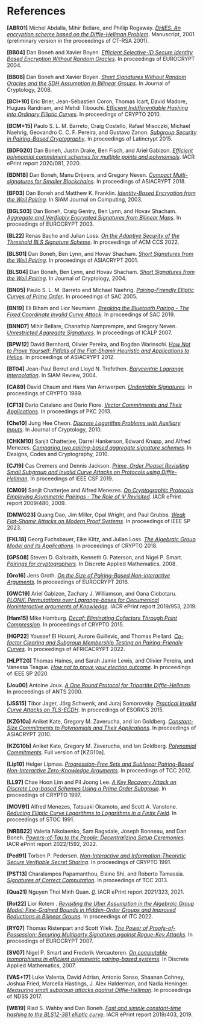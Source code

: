 # References

<a id="ABR01">**[ABR01]**</a> Michel Abdalla, Mihir Bellare, and Phillip Rogaway. [*DHIES: An encryption scheme based on the Diffie-Hellman Problem*](https://web.cs.ucdavis.edu/~rogaway/papers/dhies.pdf). Manuscript, 2001 (preliminary version in the proceedings of CT-RSA 2001).

<a id="BB04">**[BB04]**</a> Dan Boneh and Xavier Boyen. [*Efficient Selective-ID Secure Identity Based Encryption Without Random Oracles*](https://eprint.iacr.org/2004/172.pdf). In proceedings of EUROCRYPT 2004.

<a id="BB08">**[BB08]**</a> Dan Boneh and Xavier Boyen. [*Short Signatures Without Random Oracles and the SDH Assumption in Bilinear Groups*](https://crypto.stanford.edu/~dabo/pubs/papers/bbsigs.pdf). In Journal of Cryptology, 2008.

<a id="BCI+10">**[BCI+10]**</a> Eric Brier, Jean-Sébastien Coron, Thomas Icart, David Madore, Hugues Randriam, and Mehdi Tibouchi. [*Efficient Indifferentiable Hashing into Ordinary Elliptic Curves*](https://eprint.iacr.org/2009/340.pdf). In proceedings of CRYPTO 2010.

<a id="BCM+15">**[BCM+15]**</a> Paulo S. L. M. Barreto, Craig Costello, Rafael Misoczki, Michael Naehrig, Geovandro C. C. F. Pereira, and Gustavo Zanon. [*Subgroup Security in Pairing-Based Cryptography*](https://eprint.iacr.org/2015/247.pdf). In proceedings of Latincrypt 2015.

<a id="BDFG20">**[BDFG20]**</a> Dan Boneh, Justin Drake, Ben Fisch, and Ariel Gabizon. [*Efficient polynomial commitment schemes for multiple points and polynomials*](https://eprint.iacr.org/2020/081.pdf). IACR ePrint report 2020/081, 2020.

<a id="BDN18">**[BDN18]**</a> Dan Boneh, Manu Drijvers, and Gregory Neven. [*Compact Multi-signatures for Smaller Blockchains*](https://eprint.iacr.org/2018/483.pdf). In proceedings of ASIACRYPT 2018.

<a id="BF03">**[BF03]**</a> Dan Boneh and Matthew K. Franklin. [*Identity-Based Encryption from the Weil Pairing*](https://crypto.stanford.edu/~dabo/papers/bfibe.pdf). In SIAM Journal on Computing, 2003.

<a id="BGLS03">**[BGLS03]**</a> Dan Boneh, Craig Gentry, Ben Lynn, and Hovav Shacham. [*Aggregate and Verifiably Encrypted Signatures from Bilinear Maps*](https://crypto.stanford.edu/~dabo/pubs/papers/aggreg.pdf). In proceedings of EUROCRYPT 2003.

<a id="BL22">**[BL22]**</a> Renas Bacho and Julian Loss. [*On the Adaptive Security of the Threshold BLS Signature Scheme*](https://eprint.iacr.org/2022/534.pdf). In proceedings of ACM CCS 2022.

<a id="BLS01">**[BLS01]**</a> Dan Boneh, Ben Lynn, and Hovav Shacham. [*Short Signatures from the Weil Pairing*](https://www.iacr.org/archive/asiacrypt2001/22480516.pdf). In proceedings of ASIACRYPT 2001.

<a id="BLS04">**[BLS04]**</a> Dan Boneh, Ben Lynn, and Hovav Shacham. [*Short Signatures from the Weil Pairing*](https://hovav.net/ucsd/dist/sigs.pdf). In Journal of Cryptology, 2004.

<a id="BN05">**[BN05]**</a> Paulo S. L. M. Barreto and Michael Naehrig. [*Pairing-Friendly Elliptic Curves of Prime Order*](https://eprint.iacr.org/2005/133.pdf). In proceedings of SAC 2005.

<a id="BN19">**[BN19]**</a> Eli Biham and Lior Neumann. [*Breaking the Bluetooth Pairing - The Fixed Coordinate Invalid Curve Attack*](https://eprint.iacr.org/2019/1043.pdf). In proceedings of SAC 2019.

<a id="BNN07">**[BNN07]**</a> Mihir Bellare, Chanathip Namprempre, and Gregory Neven. [*Unrestricted Aggregate Signatures*](https://eprint.iacr.org/2006/285.pdf). In proceedings of ICALP 2007.

<a id="BPW12">**[BPW12]**</a> David Bernhard, Olivier Pereira, and Bogdan Warinschi. [*How Not to Prove Yourself: Pitfalls of the Fiat-Shamir Heuristic and Applications to Helios*](https://eprint.iacr.org/2016/771.pdf). In proceedings of ASIACRYPT 2012.

<a id="BT04">**[BT04]**</a> Jean-Paul Berrut and Lloyd N. Trefethen. [*Barycentric Lagrange Interpolation*](https://people.maths.ox.ac.uk/trefethen/barycentric.pdf). In SIAM Review, 2004.

<a id="CA89">**[CA89]**</a> David Chaum and Hans Van Antwerpen. [*Undeniable Signatures*](https://chaum.com/wp-content/uploads/2022/01/Chaum-Antwerpen-1990-Chapter-Undeniable-Signatures.pdf). In proceedings of CRYPTO 1989.

<a id="CF13">**[CF13]**</a> Dario Catalano and Dario Fiore. [*Vector Commitments and Their Applications*](https://eprint.iacr.org/2011/495.pdf). In proceedings of PKC 2013.

<a id="Che10">**[Che10]**</a> Jung Hee Cheon. [*Discrete Logarithm Problems with Auxiliary Inputs*](https://link.springer.com/content/pdf/10.1007/s00145-009-9047-0.pdf). In Journal of Cryptology, 2010.

<a id="CHKM10">**[CHKM10]**</a> Sanjit Chatterjee, Darrel Hankerson, Edward Knapp, and Alfred Menezes. [*Comparing two pairing-based aggregate signature schemes*](https://eprint.iacr.org/2009/060.pdf). In Designs, Codes and Cryptography, 2010.

<a id="CJ19">**[CJ19]**</a> Cas Cremers and Dennis Jackson. [*Prime, Order Please! Revisiting Small Subgroup and Invalid Curve Attacks on Protocols using Diffie-Hellman*](https://eprint.iacr.org/2019/526.pdf). In proceedings of IEEE CSF 2019.

<a id="CM09">**[CM09]**</a> Sanjit Chatterjee and Alfred Menezes. [*On Cryptographic Protocols Employing Asymmetric Pairings - The Role of $\Psi$ Revisited*](https://eprint.iacr.org/2009/480.pdf). IACR ePrint report 2009/480, 2009.

<a id="DMWG23">**[DMWG23]**</a> Quang Dao, Jim Miller, Opal Wright, and Paul Grubbs. [*Weak Fiat-Shamir Attacks on Modern Proof Systems*](https://eprint.iacr.org/2023/691.pdf). In proceedings of IEEE SP 2023.

<a id="FKL18">**[FKL18]**</a> Georg Fuchsbauer, Eike Kiltz, and Julian Loss. [*The Algebraic Group Model and its Applications*](https://eprint.iacr.org/2017/620.pdf). In proceedings of CRYPTO 2018.

<a id="GPS08">**[GPS08]**</a> Steven D. Galbraith, Kenneth G. Paterson, and Nigel P. Smart. [*Pairings for cryptographers*](https://eprint.iacr.org/2006/165.pdf). In Discrete Applied Mathematics, 2008.

<a id="Gro16">**[Gro16]**</a> Jens Groth. [*On the Size of Pairing-Based Non-interactive Arguments*](https://eprint.iacr.org/2016/260.pdf). In proceedings of EUROCRYPT 2016.

<a id="GWC19">**[GWC19]**</a> Ariel Gabizon, Zachary J. Williamson, and Oana Ciobotaru. [*PLONK: Permutations over Lagrange-bases for Oecumenical Noninteractive arguments of Knowledge*](https://eprint.iacr.org/2019/953.pdf). IACR ePrint report 2019/953, 2019.

<a id="Ham15">**[Ham15]**</a> Mike Hamburg. [*Decaf: Eliminating Cofactors Through Point Compression*](https://eprint.iacr.org/2015/673.pdf). In proceedings of CRYPTO 2015.

<a id="HGP22">**[HGP22]**</a> Youssef El Housni, Aurore Guillevic, and Thomas Piellard. [*Co-factor Clearing and Subgroup Membership Testing on Pairing-Friendly Curves*](https://eprint.iacr.org/2022/352.pdf). In proceedings of AFRICACRYPT 2022.

<a id="HLPT20">**[HLPT20]**</a> Thomas Haines, and Sarah Jamie Lewis, and Olivier Pereira, and Vanessa Teague. [*How not to prove your election outcome*](https://ieeexplore.ieee.org/stamp/stamp.jsp?tp=&arnumber=9152765). In proceedings of IEEE SP 2020.

<a id="Jou00">**[Jou00]**</a> Antoine Joux. [*A One Round Protocol for Tripartite Diffie-Hellman*](https://cgi.di.uoa.gr/~aggelos/crypto/page4/assets/joux-tripartite.pdf). In proceedings of ANTS 2000.

<a id="JSS15">**[JSS15]**</a> Tibor Jager, Jörg Schwenk, and Juraj Somorovsky. [*Practical Invalid Curve Attacks on TLS-ECDH*](https://www.nds.rub.de/media/nds/veroeffentlichungen/2015/09/14/main-full.pdf). In proceedings of ESORICS 2015.

<a id="KZG10a">**[KZG10a]**</a> Aniket Kate, Gregory M. Zaverucha, and Ian Goldberg. [*Constant-Size Commitments to Polynomials and Their Applications*](https://www.iacr.org/archive/asiacrypt2010/6477178/6477178.pdf). In proceedings of ASIACRYPT 2010.

<a id="KZG10b">**[KZG10b]**</a> Aniket Kate, Gregory M. Zaverucha, and Ian Goldberg. [*Polynomial Commitments*](https://cacr.uwaterloo.ca/techreports/2010/cacr2010-10.pdf). Full version of [KZG10a].

<a id="Lip10">**[Lip10]**</a> Helger Lipmaa. [*Progression-Free Sets and Sublinear Pairing-Based Non-Interactive Zero-Knowledge Arguments*](https://eprint.iacr.org/2011/009.pdf). In proceedings of TCC 2012.

<a id="LL97">**[LL97]**</a> Chae Hoon Lim and Pil Joong Lee. [*A Key Recovery Attack on Discrete Log-based Schemes Using a Prime Order Subgroup*](https://link.springer.com/content/pdf/10.1007/BFb0052240.pdf). In proceedings of CRYPTO 1997.

<a id="MOV91">**[MOV91]**</a> Alfred Menezes, Tatsuaki Okamoto, and Scott A. Vanstone. [*Reducing Elliptic Curve Logarithms to Logarithms in a Finite Field*](https://dl.acm.org/doi/pdf/10.1145/103418.103434). In proceedings of STOC 1991.

<a id="NRBB22">**[NRBB22]**</a> Valeria Nikolaenko, Sam Ragsdale, Joseph Bonneau, and Dan Boneh. [*Powers-of-Tau to the People: Decentralizing Setup Ceremonies*](https://eprint.iacr.org/2022/1592.pdf). IACR ePrint report 2022/1592, 2022.

<a id="Ped91">**[Ped91]**</a> Torben P. Pedersen. [*Non-Interactive and Information-Theoretic Secure Verifiable Secret Sharing*](https://link.springer.com/content/pdf/10.1007/3-540-46766-1_9.pdf). In proceedings of CRYPTO 1991.

<a id="PST13">**[PST13]**</a> Charalampos Papamanthou, Elaine Shi, and Roberto Tamassia. [*Signatures of Correct Computation*](https://eprint.iacr.org/2011/587.pdf). In proceedings of TCC 2013.

<a id="Qua21">**[Qua21]**</a> Nguyen Thoi Minh Quan. [*0*](https://eprint.iacr.org/2021/323.pdf). IACR ePrint report 2021/323, 2021.

<a id="Rot22">**[Rot22]**</a> Lior Rotem . [*Revisiting the Uber Assumption in the Algebraic Group Model: Fine-Grained Bounds in Hidden-Order Groups and Improved Reductions in Bilinear Groups*](https://eprint.iacr.org/2022/584.pdf). In proceedings of ITC 2022.

<a id="RY07">**[RY07]**</a> Thomas Ristenpart and Scott Yilek. [*The Power of Proofs-of-Possession: Securing Multiparty Signatures against Rogue-Key Attacks*](https://eprint.iacr.org/2007/264.pdf). In proceedings of EUROCRYPT 2007.

<a id="SV07">**[SV07]**</a> Nigel P. Smart and Frederik Vercauteren. [*On computable isomorphisms in efficient asymmetric pairing-based systems*](https://eprint.iacr.org/2005/116.pdf). In Discrete Applied Mathematics, 2007.

<a id="VAS+17">**[VAS+17]**</a> Luke Valenta, David Adrian, Antonio Sanso, Shaanan Cohney, Joshua Fried, Marcella Hastings, J. Alex Halderman, and Nadia Heninger. [*Measuring small subgroup attacks against Diffie-Hellman*](https://eprint.iacr.org/2016/995.pdf). In proceedings of NDSS 2017.

<a id="WB19">**[WB19]**</a> Riad S. Wahby and Dan Boneh. [*Fast and simple constant-time hashing to the BLS12-381 elliptic curve*](https://eprint.iacr.org/2019/403.pdf). IACR ePrint report 2019/403, 2019.